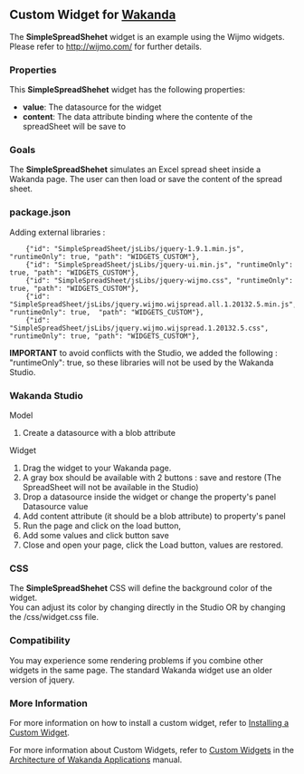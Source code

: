 ## Custom Widget for [Wakanda](http://wakanda.org)The __SimpleSpreadShehet__ widget is an example using the Wijmo widgets. Please refer to http://wijmo.com/ for further details. ### PropertiesThis __SimpleSpreadShehet__ widget has the following properties: * __value__: The datasource for the widget* __content__: The data attribute binding where the contente of the spreadSheet will be save to ### GoalsThe __SimpleSpreadShehet__ simulates an Excel spread sheet inside a Wakanda page. The user can then load or save the content of the spread sheet. ### package.jsonAdding external libraries : ```	{"id": "SimpleSpreadSheet/jsLibs/jquery-1.9.1.min.js", "runtimeOnly": true, "path": "WIDGETS_CUSTOM"},  	{"id": "SimpleSpreadSheet/jsLibs/jquery-ui.min.js", "runtimeOnly": true, "path": "WIDGETS_CUSTOM"},   	{"id": "SimpleSpreadSheet/jsLibs/jquery-wijmo.css", "runtimeOnly": true, "path": "WIDGETS_CUSTOM"},   	{"id": "SimpleSpreadSheet/jsLibs/jquery.wijmo.wijspread.all.1.20132.5.min.js", "runtimeOnly": true,  "path": "WIDGETS_CUSTOM"},   	{"id": "SimpleSpreadSheet/jsLibs/jquery.wijmo.wijspread.1.20132.5.css", "runtimeOnly": true, "path": "WIDGETS_CUSTOM"},```__IMPORTANT__ to avoid conflicts with the Studio, we added the following : "runtimeOnly": true, so these libraries will not be used by the Wakanda Studio. ### Wakanda StudioModel1. Create a datasource with a blob attributeWidget1. Drag the widget to your Wakanda page. 2. A gray box should be available with 2 buttons : save and restore (The SpreadSheet will not be available in the Studio)3. Drop a datasource inside the widget or change the property's panel Datasource value4. Add content attribute (it should be a blob attribute) to property's panel5. Run the page and click on the load button,6. Add some values and click button save 7. Close and open your page, click the Load button, values are restored. ### CSSThe __SimpleSpreadShehet__ CSS will define the background color of the widget.  You can adjust its color by changing directly in the Studio OR by changing the /css/widget.css file.  ### CompatibilityYou may experience some rendering problems if you combine other widgets in the same page. The standard Wakanda widget use an older version of jquery. ### More InformationFor more information on how to install a custom widget, refer to [Installing a Custom Widget](http://doc.wakanda.org/WakandaStudio0/help/Title/en/page3869.html#1027761).For more information about Custom Widgets, refer to [Custom Widgets](http://doc.wakanda.org/Wakanda0.v5/help/Title/en/page3863.html "Custom Widgets") in the [Architecture of Wakanda Applications](http://doc.wakanda.org/Wakanda0.v5/help/Title/en/page3844.html "Architecture of Wakanda Applications") manual.